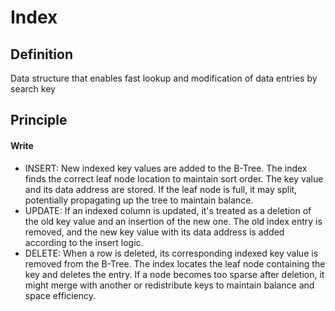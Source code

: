 # Index

## Definition

Data structure that enables fast lookup and modification of data entries by search key

## Principle

#### Write

- INSERT: New indexed key values are added to the B-Tree. The index finds the correct leaf node location to maintain sort order. The key value and its data address are stored. If the leaf node is full, it may split, potentially propagating up the tree to maintain balance.
- UPDATE: If an indexed column is updated, it's treated as a deletion of the old key value and an insertion of the new one. The old index entry is removed, and the new key value with its data address is added according to the insert logic.
- DELETE: When a row is deleted, its corresponding indexed key value is removed from the B-Tree. The index locates the leaf node containing the key and deletes the entry. If a node becomes too sparse after deletion, it might merge with another or redistribute keys to maintain balance and space efficiency.